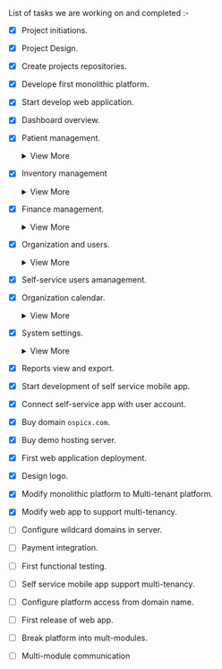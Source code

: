 List of tasks we are working on and completed :-

- [x] Project initiations.
- [x] Project Design.
- [x] Create projects repositories.
- [x] Develope first monolithic platform.
- [x] Start develop web application.
- [x] Dashboard overview.
- [x] Patient management.
    <details>
    <summary> View More</summary>
    - [x]  Patient registration
    - [x] Appointments
    - [x] Out-Patient department (OPD)
    - [x] In-Patient department (IPD);
    </details>
- [x] Inventory management
    <details>
    <summary> View More</summary>
    - [x] Pharmacy
    - [x] Medicines
    - [x] Blood bank
    - [x] Wards
    - [x] Beds
    </details>

- [x] Finance management.
    <details>
    <summary> View More</summary>

    - [x] Finance dashboard.
    - [x] Bills.
    - [x] Transactions management.

    </details>
- [x] Organization and users.

    <details>
    <summary> View More</summary>
    - [x] Staffs.
    - [x] Departments.
    - [x] Insurances.
    </details>
- [x] Self-service users amanagement.
- [x] Organization calendar.
    <details>
    <summary> View More</summary>
    - [x] Calendar events
    </details>
- [x] System settings.
    <details>
    <summary> View More</summary>
    - [x] System users.
    - [x] Self-service users.
    - [x] Roles.
    - [x] SMS configurations.
    - [x] Email configurations.
    - [x] Themes.
    - [x] Other system configurations.
    </details>
- [x] Reports view and export.
- [x] Start development of self service mobile app.
- [x] Connect self-service app with user account.
- [x] Buy domain `ospicx.com`.
- [x] Buy demo hosting server.
- [x] First web application deployment.
- [x] Design logo.
- [x] Modify monolithic platform to Multi-tenant platform.
- [x] Modify web app to support multi-tenancy.
- [ ] Configure wildcard domains in server.
- [ ] Payment integration.
- [ ] First functional testing.

- [ ] Self service mobile app support multi-tenancy.
- [ ] Configure platform access from domain name.
- [ ] First release of web app.
- [ ] Break platform into mult-modules.
- [ ] Multi-module communication
